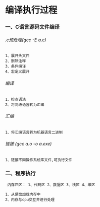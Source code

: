 # 编译执行过程

### 一、C语言源码文件编译

###### .c预处理(gcc -E a.c)
  
    1、展开头文件
    2、删除注释
    3、条件编译
    4、宏定义展开
    
###### 编译
    1、检查语法
    2、将高级语言转为汇编
   
###### 汇编
    1、将汇编语言转为机器语言二进制

###### 链接 (gcc a.o -o a.exe)
    1、链接不同操作系统库文件,可执行文件
    
    
 ### 二、程序执行
     内存四区： 1、代码区 2、数据区 3、栈区 4、堆区
     
    1、从硬盘加载内存中
    2、内存与cpu交互并进行处理
    
 
